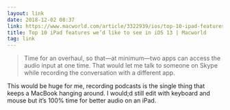 ```yaml
---
layout: link
date: 2018-12-02 08:37
link: https://www.macworld.com/article/3322939/ios/top-10-ipad-features-we-d-like-to-see-in-ios-13.html
title: Top 10 iPad features we’d like to see in iOS 13 | Macworld
tag: link
---
```

> Time for an overhaul, so that—at minimum—two apps can access the audio input at one time. That would let me talk to someone on Skype while recording the conversation with a different app.

This would be huge for me, recording podcasts is the single thing that keeps a MacBook hanging around. I would;d still edit with keyboard and mouse but it’s 100% time for better audio on an iPad. 
